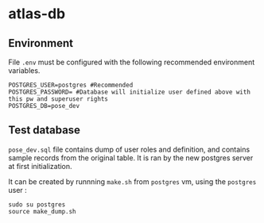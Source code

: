 # atlas-db

## Environment

File `.env` must be configured with the following recommended environment variables.

```
POSTGRES_USER=postgres #Recommended
POSTGRES_PASSWORD= #Database will initialize user defined above with this pw and superuser rights 
POSTGRES_DB=pose_dev
```

## Test database

`pose_dev.sql` file contains dump of user roles and definition, and contains sample records from the original table. It is ran by the new postgres server at first initialization.

It can be created by runnning `make.sh` from `postgres` vm, using the `postgres` user :

```
sudo su postgres
source make_dump.sh
```